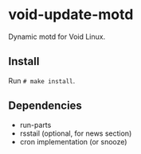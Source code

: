 # void-update-motd
Dynamic motd for Void Linux.

## Install
Run `# make install`.

## Dependencies
- run-parts
- rsstail (optional, for news section)
- cron implementation (or snooze)

